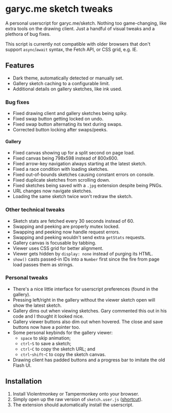 
# garyc.me sketch tweaks

A personal userscript for garyc.me/sketch. Nothing too game-changing, like extra tools on the drawing client. Just a handful of visual tweaks and a plethora of bug fixes.

This script is currently not compatible with older browsers that don't support `async`/`await` syntax, the Fetch API, or CSS grid, e.g. IE.

## Features

* Dark theme, automatically detected or manually set.
* Gallery sketch caching to a configurable limit.
* Additional details on gallery sketches, like ink used.

### Bug fixes

* Fixed drawing client and gallery sketches being spiky.
* Fixed swap button getting locked on undo.
* Fixed swap button alternating its text during swaps.
* Corrected button locking after swaps/peeks.

#### Gallery

* Fixed canvas showing up for a split second on page load.
* Fixed canvas being 798x598 instead of 800x600.
* Fixed arrow-key navigation always starting at the latest sketch.
* Fixed a race condition with loading sketches.
* Fixed out-of-bounds sketches causing constant errors on console.
* Fixed duplicate sketches from scrolling down.
* Fixed sketches being saved with a `.jpg` extension despite being PNGs.
* URL changes now navigate sketches.
* Loading the same sketch twice won't redraw the sketch.

### Other technical tweaks

* Sketch stats are fetched every 30 seconds instead of 60.
* Swapping and peeking are properly mutex locked.
* Swapping and peeking now handle request errors.
* Swapping and peeking wouldn't send extra `getStats` requests.
* Gallery canvas is focusable by tabbing.
* Viewer uses CSS grid for better alignment.
* Viewer gets hidden by `display: none` instead of purging its HTML.
* `show()` casts passed-in IDs into a `Number` first since the fire from page load passes them as strings.

### Personal tweaks

* There's a nice little interface for userscript preferences (found in the gallery).
* Pressing left/right in the gallery without the viewer sketch open will show the latest sketch.
* Gallery dims out when viewing sketches. Gary commented this out in his code and I thought it looked nice.
* Gallery viewer buttons also dim out when hovered. The close and save buttons now have a pointer too.
* Some personal keybinds for the gallery viewer:
    * `space` to skip animation;
    * `ctrl`-`S` to save a sketch;
    * `ctrl`-`C` to copy the sketch URL; and
    * `ctrl`-`shift`-`C` to copy the sketch canvas.
* Drawing client has padded buttons and a progress bar to imitate the old Flash UI.

## Installation

1. Install Violentmonkey or Tampermonkey onto your browser.
2. Simply open up the raw version of `sketch.user.js` ([shortcut](https://github.com/quackbarc/garyc-sketch-tweaks/raw/master/sketch.user.js)).
3. The extension should automatically install the userscript.

<!-- todo: add license.txt, MIT? -->
